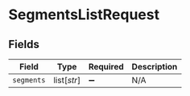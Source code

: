 # SegmentsListRequest


## Fields

| Field              | Type               | Required           | Description        |
| ------------------ | ------------------ | ------------------ | ------------------ |
| `segments`         | list[*str*]        | :heavy_minus_sign: | N/A                |